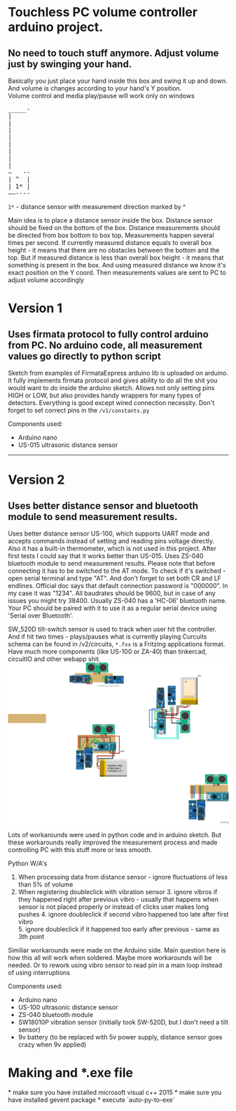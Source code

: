 <h1>Touchless PC volume controller arduino project.</h1>
<h2>
No need to touch stuff anymore. Adjust volume just by swinging your hand. 
</h2>

Basically you just place your hand inside this box and swing it up and down. And volume 
is changes according to your hand's Y position.  
Volume control and media play/pause will work only on windows 

<pre>
_____-
|
|
|
|
|
|
|
|
—   --
| ^  |
| 1* |
——----
</pre>

`1*` - distance sensor with measurement direction marked by ^ 

Main idea is to place a distance sensor inside the box. Distance sensor should 
be fixed on the bottom of the box. Distance measurements should be directed from box bottom to box top. 
Measurements happen several times per second. 
If currently measured distance equals to overall box height - it means that there
are no obstacles between the bottom and the top. But if measured distance is less than overall box 
height - it means that something is present in the box. And using measured distance we know it's
exact position on the Y coord. Then measurements values are sent to PC to adjust volume accordingly  



<h1>Version 1</h1> 
<h2>
Uses firmata protocol to fully control arduino from PC. 
No arduino code, all measurement values go directly to python script 
</h2> 


Sketch from examples of FirmataExpress arduino lib is uploaded on arduino. It fully implements firmata protocol
and gives ability to do all the shit you would want to do inside the arduino sketch. Allows not only setting 
pins HIGH or LOW, but also provides handy wrappers for many types of detectors. Everything is good 
except wired connection necessity.
Don't forget to set correct pins in the `/v1/constants.py`

Components used:
- Arduino nano
- US-015 ultrasonic distance sensor
<hr>


<h1>Version 2</h1>
<h2>
Uses better distance sensor and bluetooth module to send measurement results.
</h2>

Uses better distance sensor US-100, which supports UART mode and accepts commands instead
of setting and reading pins voltage directly. Also it has a built-in thermometer, which is not used in this
project. After first tests I could say that it works better than US-015.
Uses ZS-040 bluetooth module to send measurement results. Please note that before connecting it has to be
switched to the AT mode. To check if it's switched - open serial terminal and type "AT". And don't forget to set 
both CR and LF endlines. Official doc says that default connection password is "000000". In my case it was "1234".
All baudrates should be 9600, but in case of any issues you might try 38400.
Usually ZS-040 has a 'HC-06' bluetooth name.
Your PC should be paired with it to use it as a regular serial device using 'Serial over Bluetooth'.  


SW_520D tilt-switch sensor is used to track when user hit the controller. And if hit two 
times - plays/pauses what is currently playing
Curcuits schema can be found in /v2/circuits, `*.fxx` is a Fritzing applications format. Have much more 
components (like US-100 or ZA-40) than tinkercad, circuitIO and other webapp shit.   
![AdruinoVolumeController_bb.jpg](v2%2Fcircuits%2FAdruinoVolumeController_bb.jpg)

Lots of workarounds were used in python code and in arduino sketch. But these workarounds really improved 
the measurement process and made controlling PC with this stuff more or less smooth.

Python W/A's
1. When processing data from distance sensor - ignore fluctuations of less than 5% of volume
2. When registering doubleclick with vibration sensor 
   3. ignore vibros if they happened right after previous vibro - 
      usually that happens when sensor is not placed properly or instead of clicks user makes long pushes
   4. ignore doubleclick if second vibro happened too late after first vibro  
   5. ignore doubleclick if it happened too early after previous - same as 3th point

Similiar workarounds were made on the Arduino side.
Main question here is how this all will work when soldered. Maybe more workarounds will be needed. Or to rework 
using vibro sensor to read pin in a main loop instead of using interruptions


Components used:
- Arduino nano
- US-100 ultrasonic distance sensor
- ZS-040 bluetooth module
- SW18010P vibration sensor (initially took SW-520D, but I don't need a tilt sensor)
- 9v battery (to be replaced with 5v power supply, distance sensor goes crazy when 9v applied)





<h1>Making and *.exe file</h1>
* make sure you have installed microsoft visual c++ 2015
* make sure you have installed gevent package
* execute `auto-py-to-exe`